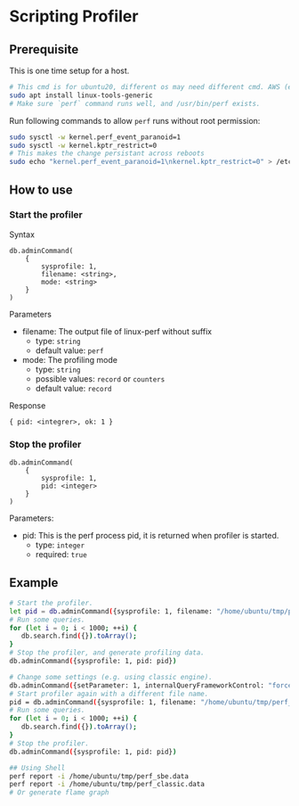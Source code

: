 # Scripting Profiler

## Prerequisite

This is one time setup for a host.
```bash
# This cmd is for ubuntu20, different os may need different cmd. AWS (evergreen host) may require addition pkg.
sudo apt install linux-tools-generic
# Make sure `perf` command runs well, and /usr/bin/perf exists.
```
Run following commands to allow `perf` runs without root permission:
```bash
sudo sysctl -w kernel.perf_event_paranoid=1
sudo sysctl -w kernel.kptr_restrict=0
# This makes the change persistant across reboots
sudo echo "kernel.perf_event_paranoid=1\nkernel.kptr_restrict=0" > /etc/sysctl.d/perf.conf
```

## How to use

### Start the profiler
Syntax
```
db.adminCommand(
    {
        sysprofile: 1,
        filename: <string>,
        mode: <string>
    }
)
```
Parameters
- filename: The output file of linux-perf without suffix
  - type: `string`
  - default value: `perf`
- mode: The profiling mode
  - type: `string`
  - possible values: `record` or `counters`
  - default value: `record`

Response
```
{ pid: <integrer>, ok: 1 }
```

### Stop the profiler
```
db.adminCommand(
    {
        sysprofile: 1,
        pid: <integer>
    }
)
```
Parameters:
- pid: This is the perf process pid, it is returned when profiler is started.
  - type: `integer`
  - required: `true`

## Example
```bash
# Start the profiler.
let pid = db.adminCommand({sysprofile: 1, filename: "/home/ubuntu/tmp/perf_sbe"}).pid;
# Run some queries.
for (let i = 0; i < 1000; ++i) {
   db.search.find({}).toArray();
}
# Stop the profiler, and generate profiling data.
db.adminCommand({sysprofile: 1, pid: pid})

# Change some settings (e.g. using classic engine).
db.adminCommand({setParameter: 1, internalQueryFrameworkControl: "forceClassicEngine"})
# Start profiler again with a different file name.
pid = db.adminCommand({sysprofile: 1, filename: "/home/ubuntu/tmp/perf_classic"}).pid;
# Run some queries.
for (let i = 0; i < 1000; ++i) {
   db.search.find({}).toArray();
}
# Stop the profiler.
db.adminCommand({sysprofile: 1, pid: pid})

## Using Shell
perf report -i /home/ubuntu/tmp/perf_sbe.data
perf report -i /home/ubuntu/tmp/perf_classic.data
# Or generate flame graph
```
